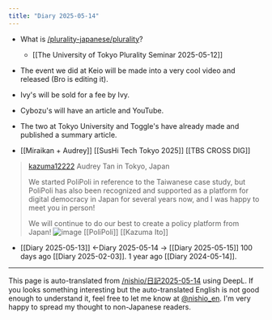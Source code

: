 ```yaml
---
title: "Diary 2025-05-14"
---
```



- What is [/plurality-japanese/plurality](https://scrapbox.io/plurality-japanese/plurality)?
    - [[The University of Tokyo Plurality Seminar 2025-05-12]]
- The event we did at Keio will be made into a very cool video and released (Bro is editing it).
- Ivy's will be sold for a fee by Ivy.
- Cybozu's will have an article and YouTube.
- The two at Tokyo University and Toggle's have already made and published a summary article.

- [[Miraikan + Audrey]]
[[SusHi Tech Tokyo 2025]]
[[TBS CROSS DIG]]

> [kazuma12222](https://x.com/kazuma12222/status/1922559187566932298) Audrey Tan in Tokyo, Japan
>
>  We started PoliPoli in reference to the Taiwanese case study, but PoliPoli has also been recognized and supported as a platform for digital democracy in Japan for several years now, and I was happy to meet you in person!
>
>  We will continue to do our best to create a policy platform from Japan!
>  ![image](https://pbs.twimg.com/media/Gq5NYnbbAAAiJlF?format=jpg&name=small#.png)
[[PoliPoli]] [[Kazuma Ito]]


- [[Diary 2025-05-13]] ←Diary 2025-05-14 → [[Diary 2025-05-15]]
100 days ago [[Diary 2025-02-03]].
1 year ago [[Diary 2024-05-14]].
---
This page is auto-translated from [/nishio/日記2025-05-14](https://scrapbox.io/nishio/日記2025-05-14) using DeepL. If you looks something interesting but the auto-translated English is not good enough to understand it, feel free to let me know at [@nishio_en](https://twitter.com/nishio_en). I'm very happy to spread my thought to non-Japanese readers.
